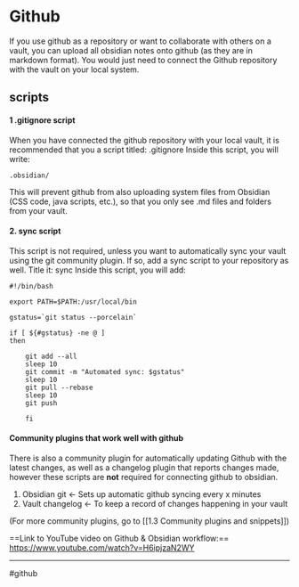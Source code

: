 # Github 

If you use github as a repository or want to collaborate with others on a vault, you can upload all obsidian notes onto github (as they are in markdown format). You would just need to connect the Github repository with the vault on your local system.

## scripts 
#### 1 .gitignore script
When you have connected the github repository with your local vault, it is recommended that you a script titled: .gitignore 
Inside this script, you will write: 
```
.obsidian/ 
```

This will prevent github from also uploading system files from Obsidian (CSS code, java scripts, etc.), so that you only see .md files and folders from your vault.



#### 2. sync script
This script is not required, unless you want to automatically sync your vault using the git community plugin. If so, add a sync script to your repository as well. Title it: sync
Inside this script, you will add:
```
#!/bin/bash

export PATH=$PATH:/usr/local/bin

gstatus=`git status --porcelain`

if [ ${#gstatus} -ne @ ]
then

	git add --all
	sleep 10
	git commit -m "Automated sync: $gstatus"
	sleep 10
	git pull --rebase
	sleep 10
	git push
	
	fi
```

#### Community plugins that work well with github
 There is also a community plugin for automatically updating Github with the latest changes, as well as a changelog plugin that reports changes made, however these scripts are **not** required for connecting github to obsidian.
1. Obsidian git <- Sets up automatic github syncing every x minutes
2. Vault changelog <- To keep a record of changes happening in your vault

(For more community plugins, go to [[1.3 Community plugins and snippets]])

==Link to YouTube video on Github & Obsidian workflow:== https://www.youtube.com/watch?v=H6ipjzaN2WY






---
#github